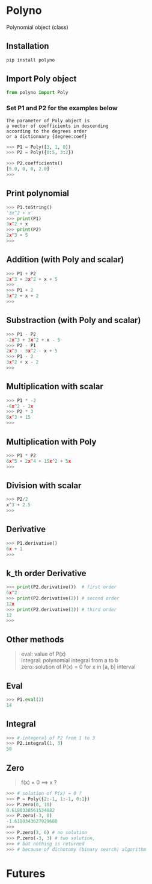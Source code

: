 # Polyno
Polynomial object (class) 

## Installation
```bash
pip install polyno
```

## Import Poly object
```python
from polyno import Poly
```

### Set P1 and P2 for the examples below
	The parameter of Poly object is 
	a vector of coefficients in descending 
	according to the degrees order 
	or a dictionnary {degree:coef}



```python
>>> P1 = Poly([3, 1, 0])
>>> P2 = Poly({0:5, 3:2})
```

```python
>>> P2.coefficients()
[5.0, 0, 0, 2.0]
>>> 
```

## Print polynomial
```python
>>> P1.toString()
'3x^2 + x'
>>> print(P1)
3x^2 + x
>>> print(P2)
2x^3 + 5
>>> 
```

## Addition (with Poly and scalar)
```python
>>> P1 + P2
2x^3 + 3x^2 + x + 5
>>>
>>> P1 + 2
3x^2 + x + 2
>>>
```

## Substraction (with Poly and scalar)
```python
>>> P1 - P2
-2x^3 + 3x^2 + x - 5
>>> P2 - P1
2x^3 - 3x^2 - x + 5
>>> P1 - 2
3x^2 + x - 2
>>>
```

## Multiplication with scalar
```python
>>> P1 * -2
-6x^2 - 2x
>>> P2 * 3
6x^3 + 15
>>> 
```

## Multiplication with Poly
```python
>>> P1 * P2
6x^5 + 2x^4 + 15x^2 + 5x
>>> 
```

## Division with scalar
```python
>>> P2/2
x^3 + 2.5
>>> 
```

## Derivative
```python
>>> P1.derivative()
6x + 1
>>> 
```

## k_th order Derivative 
```python
>>> print(P2.derivative()) 	# first order
6x^2
>>> print(P2.derivative(2)) # second order
12x
>>> print(P2.derivative(3)) # third order
12
>>>
```

## Other methods
> eval: value of P(x) <br/>
> integral: polynomial integral from a to b <br/>
> zero: solution of P(x) = 0 for x in [a, b] interval <br/>

## Eval
```python
>>> P1.eval(2)
14
```

## Integral

```python
>>> # integeral of P2 from 1 to 3
>>> P2.integral(1, 3)
50
```

## Zero

> f(x) = 0 ==> x ?

```python
>>> # solution of P(x) = 0 ?
>>> P = Poly({2:-1, 1:-1, 0:1})
>>> P.zero(0, 10)
0.6180338561534882
>>> P.zero(-3, 0)
-1.6180343627929688
>>> 
>>> P.zero(3, 6) # no solution
>>> P.zero(-3, 3) # two solution, 
>>> # but nothing is returned 
>>> # because of dichotomy (binary search) algorithm
```

# Futures
>
>
>